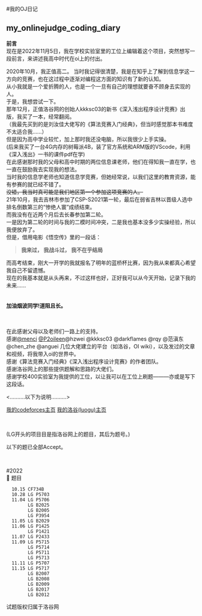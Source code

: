 #我的OJ日记<br>
## my_onlinejudge_coding_diary

**前言**<br>
现在是2022年11月5日，我在学校实验室里的工位上编辑着这个项目，突然想写一段前言，来讲述我高中时代在oi上的付出。<br>

2020年10月，我正值高二。
当时我记得很清楚，我是在知乎上了解到信息学这一方向的竞赛，也在这过程中逐渐对编程这方面的知识有了新的认知。<br>
从小我就是一个爱折腾的人，也是一个一旦有自己的理想就要奋不顾身去实现的人。<br>
于是，我想尝试一下。<br>
那年12月，正值洛谷网的创始人kkksc03的新书《深入浅出程序设计竞赛》出版，我买了一本，经常翻阅。<br>
（我最先买到的是刘汝佳大佬写的《算法竞赛入门经典》，但当时感觉那本书难度不太适合我......）<br>
但是因为高中学业较忙，加上那时我还没电脑，所以我很少上手实操。<br>
(后来我买了一台4G内存的树莓派4B，装了官方系统和ARM版的VScode，利用《深入浅出》一书的课件pdf在学)<br>
在此感谢那时我的父母和高中时期的两位信息课老师，他们在得知我一直在学，也一直在鼓励我去实现我的想法。<br>
当时我的信息学老师也知道信息学竞赛，但她经常说，以我们这里的教育资源，能有参赛的就已经不错了。<br>
~~没错，我当时真可能是我们地区第一个参加这项竞赛的人。~~<br>
21年10月，我去吉林市参加了CSP-S2021第一轮，最后在弱省吉林以晋级人选中排名倒数第三的“惨绝人寰”成绩结束。<br>
而我没有在近两个月后去长春参加第二轮。<br>
一是因为第二轮的时间与我的二模时间冲突，二是我也基本没多少实操经验，所以我便放弃了。<br>
但是，借用电影《悟空传》里的一段话：<br>
>**我来过， 我战斗过， 我不在乎结局**<br>


而高考结束，刚大一开学的我就报名了明年的蓝桥杯比赛，因为我从来都真心希望我自己不留遗憾。<br>
现在的我基本就是从头再来，不过这样也好，正好我可以从今天开始，记录下我的未来......<br>
<br>
<br>
**加油烟波同学!道阻且长。**<br>
<br>
<br>

在此感谢父母以及老师们一路上的支持。<br>
感谢[@menci](https://github.com/Menci) [@P2oileen](https://github.com/P2Oileen)@hzwei @kkksc03 @darkflames @rqy @范滇东 @chen_zhe @anguei 几位大佬建立的平台（如洛谷，OI wiki），以及发过的文章和视频，将我带入oi的世界中。<br>
感谢《算法竞赛入门经典》《深入浅出程序设计竞赛》的作者团队。<br>
感谢洛谷网上的那些提供题解和思路的大佬们。<br>
感谢学校400实验室为我提供的工位，以让我可以在工位上刷题———亦或是写下这段话。





<..........以下为说明..........>


[我的codeforces主页](https://codeforces.com/profile/yanboishere)
[我的洛谷(luogu)主页](https://www.luogu.com.cn/user/426741)

<br>

(LG开头的项目目是指洛谷网上的题目，其后为题号。)<br>

以下的题已全部Accept。

<br>

#2022<br>
            📅          题目<br>
      
      10.15 CF734B 
      10.28 LG P5703 
      11.04 LG P5706 
            LG B2025
            LG B2005
            LG P3954
      11.05 LG B2029
      11.06 LG P1425
            LG P1421
      11.07 LG P2433
      11.09 LG P5715
            LG P5714
            LG P5711
            LG P5713
      11.11 LG P5707
      11.15 LG P5717
            LG B2007
            LG B2008
            LG B2009
            LG B2017
            LG B2012
      
      
 试题版权归属于洛谷网
            
            
            
            
            
            
            
            
       
      
